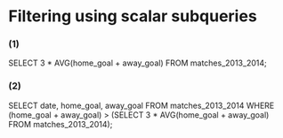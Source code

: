 # Filtering using scalar subqueries

### (1)
SELECT 
	3 * AVG(home_goal + away_goal)
FROM matches_2013_2014;

### (2)
SELECT 
    date,
	home_goal,
	away_goal
FROM  matches_2013_2014
WHERE (home_goal + away_goal) > 
       (SELECT 3 * AVG(home_goal + away_goal)
        FROM matches_2013_2014); 